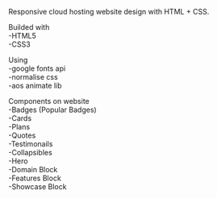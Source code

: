 Responsive cloud hosting website design with HTML + CSS.

Builded with
<br>-HTML5
<br>-CSS3

Using
<br>-google fonts api
<br>-normalise css
<br>-aos animate lib

Components on website
<br>-Badges (Popular Badges)
<br>-Cards
<br>-Plans
<br>-Quotes
<br>-Testimonails
<br>-Collapsibles
<br>-Hero
<br>-Domain Block
<br>-Features Block
<br>-Showcase Block
